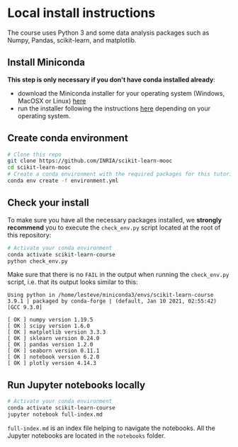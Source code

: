 # Local install instructions

The course uses Python 3 and some data analysis packages such as Numpy, Pandas,
scikit-learn, and matplotlib.

## Install Miniconda

**This step is only necessary if you don't have conda installed already**:

- download the Miniconda installer for your operating system (Windows, MacOSX
  or Linux) [here](https://docs.conda.io/en/latest/miniconda.html)
- run the installer following the instructions
  [here](https://conda.io/projects/conda/en/latest/user-guide/install/index.html#regular-installation)
  depending on your operating system.

## Create conda environment

```sh
# Clone this repo
git clone https://github.com/INRIA/scikit-learn-mooc
cd scikit-learn-mooc
# Create a conda environment with the required packages for this tutorial:
conda env create -f environment.yml
```

## Check your install 

To make sure you have all the necessary packages installed, we **strongly
recommend** you to execute the `check_env.py` script located at the root of
this repository:

```sh
# Activate your conda environment
conda activate scikit-learn-course
python check_env.py
```

Make sure that there is no `FAIL` in the output when running the `check_env.py`
script, i.e. that its output looks similar to this:

```
Using python in /home/lesteve/miniconda3/envs/scikit-learn-course
3.9.1 | packaged by conda-forge | (default, Jan 10 2021, 02:55:42)
[GCC 9.3.0]

[ OK ] numpy version 1.19.5
[ OK ] scipy version 1.6.0
[ OK ] matplotlib version 3.3.3
[ OK ] sklearn version 0.24.0
[ OK ] pandas version 1.2.0
[ OK ] seaborn version 0.11.1
[ OK ] notebook version 6.2.0
[ OK ] plotly version 4.14.3
```

## Run Jupyter notebooks locally

```sh
# Activate your conda environment
conda activate scikit-learn-course
jupyter notebook full-index.md
```

`full-index.md` is an index file helping to navigate the notebooks.
All the Jupyter notebooks are located in the `notebooks` folder.

